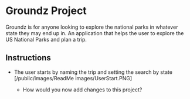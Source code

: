 # Groundz Project

Groundz is for anyone looking to explore the national parks in whatever state they may end up in.
An application that helps the user to explore the US National Parks and plan a trip.

## Instructions

* The user starts by naming the trip and setting the search by state
[/public/images/ReadMe images/UserStart.PNG]

  * How would you now add changes to this project?
